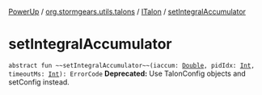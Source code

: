 [PowerUp](../../index.md) / [org.stormgears.utils.talons](../index.md) / [ITalon](index.md) / [setIntegralAccumulator](./set-integral-accumulator.md)

# setIntegralAccumulator

`abstract fun ~~setIntegralAccumulator~~(iaccum: `[`Double`](https://kotlinlang.org/api/latest/jvm/stdlib/kotlin/-double/index.html)`, pidIdx: `[`Int`](https://kotlinlang.org/api/latest/jvm/stdlib/kotlin/-int/index.html)`, timeoutMs: `[`Int`](https://kotlinlang.org/api/latest/jvm/stdlib/kotlin/-int/index.html)`): ErrorCode`
**Deprecated:** Use TalonConfig objects and setConfig instead.

